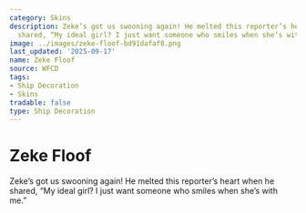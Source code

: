 ```yaml
---
category: Skins
description: Zeke’s got us swooning again! He melted this reporter’s heart when he
  shared, “My ideal girl? I just want someone who smiles when she’s with me.”
image: ../images/zeke-floof-bd91dafaf8.png
last_updated: '2025-09-17'
name: Zeke Floof
source: WFCD
tags:
- Ship Decoration
- Skins
tradable: false
type: Ship Decoration
---
```


# Zeke Floof

Zeke’s got us swooning again! He melted this reporter’s heart when he shared, “My ideal girl? I just want someone who smiles when she’s with me.”


